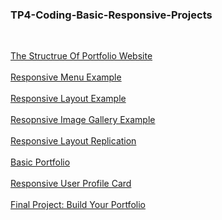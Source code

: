 ### TP4-Coding-Basic-Responsive-Projects

<br>

[The Structrue Of Portfolio Website](https://nayhlaingoo.github.io/TP4-Coding-Basic-Projects/structure-of-portfolio)
<br><br>
[Responsive Menu Example](https://nayhlaingoo.github.io/TP4-Coding-Basic-Projects/)
<br><br>
[Responsive Layout Example](https://nayhlaingoo.github.io/TP4-Coding-Basic-Projects/responsive-layout)
<br><br>
[Resopnsive Image Gallery Example](https://nayhlaingoo.github.io/TP4-Coding-Basic-Projects/responsive-image-gallery)
<br><br>
[Responsive Layout Replication](https://nayhlaingoo.github.io/TP4-Coding-Basic-Projects/layout-replication.html)
<br><br>
[Basic Portfolio](https://nayhlaingoo.github.io/TP4-Coding-Basic-Projects/basic-portfolio)
<br><br>
[Responsive User Profile Card](https://nayhlaingoo.github.io/TP4-Coding-Basic-Projects/responsive-user-profile-card)
<br><br>
[Final Project: Build Your Portfolio](https://nayhlaingoo.github.io/TP4-Coding-Basic-Projects/portfolio/)